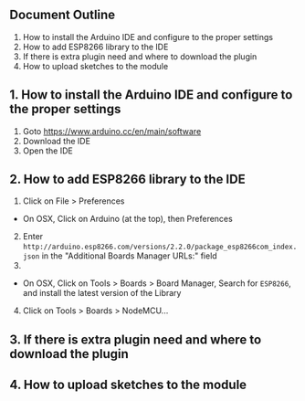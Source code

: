 ## Document Outline
1) How to install the Arduino IDE and configure to the proper settings
2) How to add ESP8266 library to the IDE
3) If there is extra plugin need and where to download the plugin
4) How to upload sketches to the module
## 1. How to install the Arduino IDE and configure to the proper settings
1. Goto https://www.arduino.cc/en/main/software 
2. Download the IDE
3. Open the IDE
## 2. How to add ESP8266 library to the IDE
1. Click on File > Preferences
* On OSX, Click on Arduino (at the top), then Preferences
2. Enter `http://arduino.esp8266.com/versions/2.2.0/package_esp8266com_index.json` in the "Additional Boards Manager URLs:" field
3. 
* On OSX, Click on Tools > Boards > Board Manager, Search for `ESP8266`, and install the latest version of the Library
4. Click on Tools > Boards > NodeMCU...
## 3. If there is extra plugin need and where to download the plugin
## 4. How to upload sketches to the module
